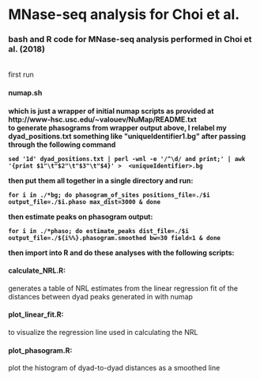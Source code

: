 # MNase-seq analysis for Choi et al.
<h3>bash and R code for MNase-seq analysis performed in Choi et al. (2018)  </h3>
<br/>  
first run <h4>numap.sh<h4/> which is just a wrapper of initial numap scripts as provided at http://www-hsc.usc.edu/~valouev/NuMap/README.txt
<br/>
to generate phasograms from wrapper output above, I relabel my dyad_positions.txt something like "uniqueIdentifier1.bg" after passing through the following command
	
	sed '1d' dyad_positions.txt | perl -wnl -e '/^\d/ and print;' | awk '{print $1"\t"$2"\t"$3"\t"$4}' >  <uniqueIdentifier>.bg
	
then put them all together in a single directory and run:

	for i in ./*bg; do phasogram_of_sites positions_file=./$i output_file=./$i.phaso max_dist=3000 & done
	
then estimate peaks on phasogram output:

	for i in ./*phaso; do estimate_peaks dist_file=./$i output_file=./${i%%}.phasogram.smoothed bw=30 field=1 & done

then import into R and do these analyses with the following scripts:
<br/>

<h4>calculate_NRL.R:</h4>  generates a table of NRL estimates from the linear regression fit of the distances between dyad peaks generated in with numap

<h4>plot_linear_fit.R:</h4>  to visualize the regression line used in calculating the NRL

<h4>plot_phasogram.R:</h4>  plot the histogram of dyad-to-dyad distances as a smoothed line

